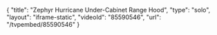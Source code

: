 {
    "title": "Zephyr Hurricane Under-Cabinet Range Hood",
    "type": "solo",
    "layout": "iframe-static",
    "videoId": "85590546",
    "url": "\/tvpembed\/85590546"
}